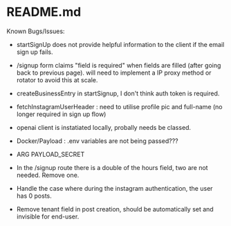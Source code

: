 # README.md

Known Bugs/Issues:
- startSignUp does not provide helpful information to the client if the email sign up fails.
- /signup form claims "field is required" when fields are filled (after going back to previous page).
will need to implement a IP proxy method or rotator to avoid this at scale.
- createBusinessEntry in startSignup, I don't think auth token is required.

- fetchInstagramUserHeader : need to utilise profile pic and full-name (no longer required in sign up flow)

- openai client is instatiated locally, probally needs be classed.

- Docker/Payload : .env variables are not being passed???
- ARG PAYLOAD_SECRET 

- In the /signup route there is a double of the hours field, two are not needed. Remove one.

- Handle the case where during the instagram authentication, the user has 0 posts.

- Remove tenant field in post creation, should be automatically set and invisible for end-user.

